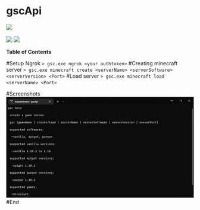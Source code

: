 # gscApi

![](logo)

![](https://img.shields.io/github/release/pandao/editor.md.svg) ![](https://img.shields.io/github/issues/pandao/editor.md.svg)


**Table of Contents**

#Setup Ngrok
`> gsc.exe ngrok <your authtoken>`
#Creating minecraft server
`> gsc.exe minecraft create <serverName> <serverSoftware> <serverVersion> <Port>`
#Load server
`> gsc.exe minecraft load <serverName> <Port>`

#Screenshots
<img src="https://raw.githubusercontent.com/uykuda/gsc/master/screenshot1.PNG" width="988" title="gscApi screenshot">
#End
